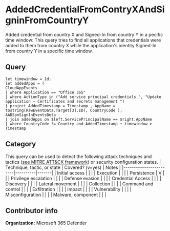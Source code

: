 # AddedCredentialFromContryXAndSigninFromCountryY
Added credential from country X and Signed-In from country Y in a pecific time window:
This query tries to find all applications that credentials were added to them from country X while the application's identity Signed-In from country Y in a specific time window. 

## Query
```
let timewindow = 1d;
let addedApps = (
CloudAppEvents
| where Application == "Office 365"
| where ActionType in ("Add service principal credentials.", "Update application – Certificates and secrets management ")
| project AddedTimestamp = Timestamp , AppName = tostring(RawEventData.Target[3].ID), CountryCode );
AADSpnSignInEventsBeta
| join addedApps on $left.ServicePrincipalName == $right.AppName
| where CountryCode != Country and AddedTimestamp + timewindow > Timestamp

```
## Category
This query can be used to detect the following attack techniques and tactics ([see MITRE ATT&CK framework](https://attack.mitre.org/)) or security configuration states.
| Technique, tactic, or state | Covered? (v=yes) | Notes |
|------------------------|----------|-------|
| Initial access |   |  |
| Execution |  |  |
| Persistence | V |  | 
| Privilege escalation |  |  |
| Defense evasion |  |  | 
| Credential Access |  |  | 
| Discovery |  |  | 
| Lateral movement |  |  | 
| Collection |  |  | 
| Command and control |  |  | 
| Exfiltration |  |  | 
| Impact |  |  |
| Vulnerability |  |  |
| Misconfiguration |  |  |
| Malware, component |  |  |

## Contributor info
**Organization:** Microsoft 365 Defender
